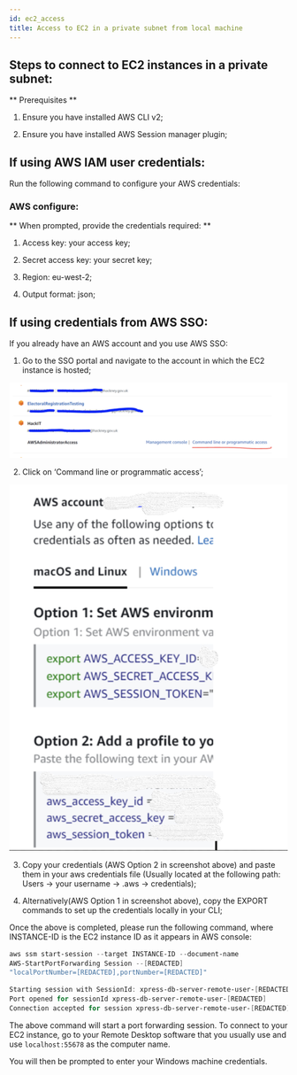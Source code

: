 ```yaml
---
id: ec2_access
title: Access to EC2 in a private subnet from local machine
---
```

## Steps to connect to EC2 instances in a private subnet:

** Prerequisites **

1. Ensure you have installed AWS CLI v2;

2. Ensure you have installed AWS Session manager plugin;
## If using AWS IAM user credentials:

Run the following command to configure your AWS credentials:
### AWS configure:

** When prompted, provide the credentials required: **

1. Access key: your access key;

2. Secret access key:  your secret key;

3. Region: eu-west-2;

4. Output format: json;
## If using credentials from AWS SSO:

 If you already have an AWS account and you use AWS SSO:

1. Go to the SSO portal and navigate to the account in which the EC2 instance is hosted;

![AWS SSO portal](../doc-images/ec2.png)


2. Click on ‘Command line or programmatic access’;

![Credentials](../doc-images/ec21.png)

3. Copy your credentials (AWS Option 2 in screenshot above) and paste them in your aws credentials file (Usually located at the following path: Users -> your username -> .aws -> credentials);

4. Alternatively(AWS Option 1 in screenshot above), copy the EXPORT commands to set up the credentials locally in your CLI;


Once the above is completed, please run the following command, where INSTANCE-ID is the EC2 instance ID as it appears in AWS console:

```powershell
aws ssm start-session --target INSTANCE-ID --document-name
AWS-StartPortForwarding Session --[REDACTED]
"localPortNumber=[REDACTED],portNumber=[REDACTED]"
```
```powershell
Starting session with SessionId: xpress-db-server-remote-user-[REDACTED]
Port opened for sessionId xpress-db-server-remote-user-[REDACTED]
Connection accepted for session xpress-db-server-remote-user-[REDACTED]
```

The above command will start a port forwarding session. To connect to your EC2 instance, go to your Remote Desktop software that you usually use and use `localhost:55678` as the computer name.

You will then be prompted to enter your Windows machine credentials.
